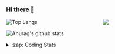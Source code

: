 ### Hi there 👋

<!--
**tao8687/tao8687** is a ✨ _special_ ✨ repository because its `README.md` (this file) appears on your GitHub profile.

Here are some ideas to get you started:

- 🔭 I’m currently working on ...
- 🌱 I’m currently learning ...
- 👯 I’m looking to collaborate on ...
- 🤔 I’m looking for help with ...
- 💬 Ask me about ...
- 📫 How to reach me: ...
- 😄 Pronouns: ...
- ⚡ Fun fact: ...
-->

<img align='right' src="https://media.giphy.com/media/M9gbBd9nbDrOTu1Mqx/giphy.gif" width="240">

  
![Top Langs](https://github-readme-stats.vercel.app/api/top-langs/?username=tao8687&layout=compact&title_color=23238E&text_color=A67D3D)

![Anurag's github stats](https://github-readme-stats.vercel.app/api?username=tao8687&show_icons=true&&text_color=A67D3D&title_color=23238E&show_icons=false&count_private=true&hide=stars)

<details>
  <summary>:zap: Coding Stats</summary>
  <br>
    
<!--START_SECTION:waka-->
![Code Time](http://img.shields.io/badge/Code%20Time-1%2C369%20hrs%2048%20mins-blue)

![Profile Views](http://img.shields.io/badge/Profile%20Views-26-blue)

**🐱 My GitHub Data** 

> 📦 1.5 MB Used in GitHub's Storage 
 > 
> 🏆 302 Contributions in the Year 2023
 > 
> 🚫 Not Opted to Hire
 > 
> 📜 50 Public Repositories 
 > 
> 🔑 22 Private Repositories 
 > 
**I'm an Early 🐤** 

```text
🌞 Morning                1173 commits        █████████████████████░░░░   85.19 % 
🌆 Daytime                84 commits          ██░░░░░░░░░░░░░░░░░░░░░░░   06.10 % 
🌃 Evening                116 commits         ██░░░░░░░░░░░░░░░░░░░░░░░   08.42 % 
🌙 Night                  4 commits           ░░░░░░░░░░░░░░░░░░░░░░░░░   00.29 % 
```
📅 **I'm Most Productive on Wednesday** 

```text
Monday                   198 commits         ████░░░░░░░░░░░░░░░░░░░░░   14.38 % 
Tuesday                  185 commits         ███░░░░░░░░░░░░░░░░░░░░░░   13.44 % 
Wednesday                250 commits         █████░░░░░░░░░░░░░░░░░░░░   18.16 % 
Thursday                 176 commits         ███░░░░░░░░░░░░░░░░░░░░░░   12.78 % 
Friday                   194 commits         ████░░░░░░░░░░░░░░░░░░░░░   14.09 % 
Saturday                 190 commits         ███░░░░░░░░░░░░░░░░░░░░░░   13.80 % 
Sunday                   184 commits         ███░░░░░░░░░░░░░░░░░░░░░░   13.36 % 
```


📊 **This Week I Spent My Time On** 

```text
🕑︎ Time Zone: Asia/Shanghai

💬 Programming Languages: 
Python                   1 hr 12 mins        ██████████████████░░░░░░░   71.24 % 
Other                    14 mins             ████░░░░░░░░░░░░░░░░░░░░░   14.48 % 
Markdown                 14 mins             ████░░░░░░░░░░░░░░░░░░░░░   14.28 % 

🔥 Editors: 
VS Code                  1 hr 41 mins        █████████████████████████   100.00 % 

🐱‍💻 Projects: 
Unknown Project          1 hr 26 mins        █████████████████████░░░░   85.72 % 
tensorrt                 14 mins             ████░░░░░░░░░░░░░░░░░░░░░   14.28 % 

💻 Operating System: 
Linux                    1 hr 41 mins        █████████████████████████   100.00 % 
```

**I Mostly Code in Python** 

```text
Python                   9 repos             ████████░░░░░░░░░░░░░░░░░   31.03 % 
C++                      7 repos             ██████░░░░░░░░░░░░░░░░░░░   24.14 % 
JavaScript               2 repos             ██░░░░░░░░░░░░░░░░░░░░░░░   06.90 % 
Batchfile                1 repo              █░░░░░░░░░░░░░░░░░░░░░░░░   03.45 % 
HTML                     1 repo              █░░░░░░░░░░░░░░░░░░░░░░░░   03.45 % 
```



**Timeline**

![Lines of Code chart](https://raw.githubusercontent.com/tao8687/tao8687/master/assets/bar_graph.png)


 Last Updated on 28/10/2023 01:08:23 UTC
<!--END_SECTION:waka-->
</details>
